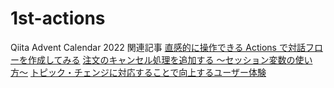 # 1st-actions

Qiita Advent Calendar 2022
関連記事
[直感的に操作できる Actions で対話フローを作成してみる](https://qiita.com/yanagih/items/f98cff2b5b9ce3208fc4)
[注文のキャンセル処理を追加する 〜セッション変数の使い方〜](https://qiita.com/yanagih/items/ea38bc109527a5127dc0)
[トピック・チェンジに対応することで向上するユーザー体験](https://qiita.com/yanagih/private/947175fd124d3148dbce)
